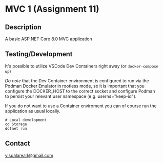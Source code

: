 # MVC 1 (Assignment 11)

## Description

A basic ASP.NET Core 8.0 MVC application

## Testing/Development

It's possible to utilize VSCode Dev Containers right away (or `docker-compose up`)

*Do note* that the Dev Container environment is configured to run via the Podman Docker Emulator 
in rootless mode, so it is important that you configure the DOCKER_HOST to the correct socket
and configure Podman to persist your relevant user namespace (e.g. userns="keep-id").

If you do not want to use a Container enviroment you can of course run the application as usual locally.

```
# Local development
cd Storage
dotnet run
```

## Contact
[visualarea.1@gmail.com](mailto:visualarea.1@gmail.com)
